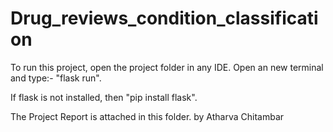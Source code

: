 # Drug_reviews_condition_classification



To run this project, open the project folder in any IDE. Open an new terminal and type:- "flask run".

If flask is not installed, then "pip install flask".

The Project Report is attached in this folder.
by Atharva Chitambar
